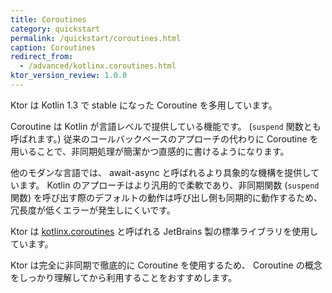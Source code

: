 ```yaml
---
title: Coroutines
category: quickstart
permalink: /quickstart/coroutines.html
caption: Coroutines
redirect_from:
  - /advanced/kotlinx.coroutines.html
ktor_version_review: 1.0.0
---
```


Ktor は Kotlin 1.3 で stable になった Coroutine を多用しています。

Coroutine は Kotlin が言語レベルで提供している機能です。 (`suspend` 関数とも呼ばれます。)
従来のコールバックベースのアプローチの代わりに Coroutine を用いることで、非同期処理が簡潔かつ直感的に書けるようになります。

他のモダンな言語では、 await-async と呼ばれるより具象的な機構を提供しています。
Kotlin のアプローチはより汎用的で柔軟であり、非同期関数 (`suspend` 関数) を呼び出す際のデフォルトの動作は呼び出し側も同期的に動作するため、
冗長度が低くエラーが発生しにくいです。

Ktor は [kotlinx.coroutines](/kotlinx/coroutines.html) と呼ばれる JetBrains 製の標準ライブラリを使用しています。

Ktor は完全に非同期で徹底的に Coroutine を使用するため、 Coroutine の概念をしっかり理解してから利用することをおすすめします。